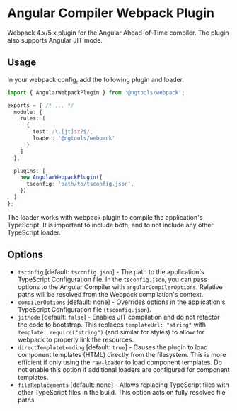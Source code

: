 # Angular Compiler Webpack Plugin

Webpack 4.x/5.x plugin for the Angular Ahead-of-Time compiler. The plugin also supports Angular JIT mode.

## Usage

In your webpack config, add the following plugin and loader.

```typescript
import { AngularWebpackPlugin } from '@ngtools/webpack';

exports = { /* ... */
  module: {
    rules: [
      {
        test: /\.[jt]sx?$/,
        loader: '@ngtools/webpack'
      }
    ]
  },

  plugins: [
    new AngularWebpackPlugin({
      tsconfig: 'path/to/tsconfig.json',
    })
  ]
};
```

The loader works with webpack plugin to compile the application's TypeScript. It is important to include both, and to not include any other TypeScript loader.

## Options

* `tsconfig` [default: `tsconfig.json`] - The path to the application's TypeScript Configuration file. In the `tsconfig.json`, you can pass options to the Angular Compiler with `angularCompilerOptions`. Relative paths will be resolved from the Webpack compilation's context.
* `compilerOptions` [default: none] - Overrides options in the application's TypeScript Configuration file (`tsconfig.json`).
* `jitMode` [default: `false`] - Enables JIT compilation and do not refactor the code to bootstrap. This replaces `templateUrl: "string"` with `template: require("string")` (and similar for styles) to allow for webpack to properly link the resources.
* `directTemplateLoading` [default: `true`] - Causes the plugin to load component templates (HTML) directly from the filesystem.  This is more efficient if only using the `raw-loader` to load component templates.  Do not enable this option if additional loaders are configured for component templates.
* `fileReplacements` [default: none] - Allows replacing TypeScript files with other TypeScript files in the build. This option acts on fully resolved file paths.
